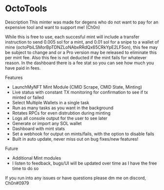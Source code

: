 # OctoTools

Description
This minter was made for degens who do not want to pay for an expensive tool and want to support me! (Ch0n)

While this is free to use, each succesful mint will include a transfer instruction to send 0.005 sol for a mint, and 0.01 sol for a snipe to a wallet of mine (octoPbiLSMorBpTDNZLoNAbxRRdQx65CRkYpE2LF5on), this fee may be subject to change and or a Pro version may be released to eliminate this per mint fee. Also this fee is not deducted if the mint fails for whatever reason. In the dashboard there is a fee stat so you can see how much you have paid in fees.

Features
- LaunchMyNFT Mint Module (CMID Scrape, CMID State, Minting)
- Live status with constant TX monitoring for confirmation to see if tx minted or failed
- Select Multiple Wallets in a single task
- Run as many tasks as you want in the background
- Rotates RPCs for even distrubtion during minting
- Logs all console output for the user to see later
- Generate or import any SOL wallet
- Dashboard with mint stats
- Set a webhook for output on mints/fails, with the option to disable fails
- Built in auto update, never miss out on bug fixes/new features!


Future
- Additional Mint modules
- I listen to feedback, bugs/UI will be updated over time as I have the free time to do so


If you run into any issues or have questions please dm me on discord, Ch0n#0979
